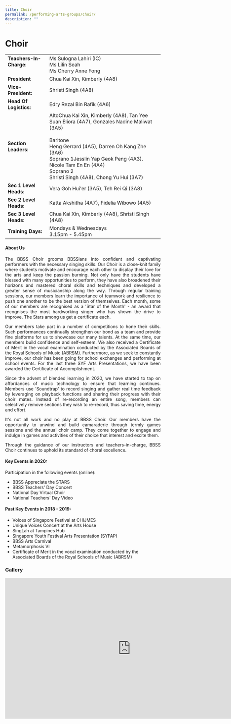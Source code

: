 ```yaml
---
title: Choir
permalink: /performing-arts-groups/choir/
description: ""
---
```

# Choir

|                             |               |
|--------------------|---------------------|
| **Teachers-In-Charge:** <br><br>                             | Ms Sulogna Lahiri (IC)<br>Ms Lilin Seah          <br>Ms Cherry Anne Fong         |
| **President**                                                | Chua Kai Xin, Kimberly (4A8)                                 |
| **Vice-President:**                                          | Shristi Singh (4A8)                                            |
| **Head Of Logistics:**                                       | Edry Rezal Bin Rafik (4A6)                                          |
| **Section Leaders:** | AltoChua Kai Xin, Kimberly (4A8), Tan Yee Suan Eliora (4A7), Gonzales Nadine Maliwat (3A5)<br><br>Baritone<br>Heng Gerrard (4A5), Darren Oh Kang Zhe (3A6)<br>Soprano 1Jesslin Yap Geok Peng (4A3). Nicole Tam En En (4A4)<br>Soprano 2<br>Shristi Singh (4A8), Chong Yu Hui (3A7) |
| **Sec 1 Level Heads:**                                       | Vera Goh Hui'er (3A5), Teh Rei Qi (3A8)                                        |
| **Sec 2 Level Heads:**                                       | Katta Akshitha (4A7), Fidelia Wibowo (4A5)                                        |
| **Sec 3 Level Heads:**                                       | Chua Kai Xin, Kimberly (4A8), Shristi Singh (4A8)                                  |
| **Training Days:**<br>                                       | Mondays & Wednesdays<br>3.15pm - 5.45pm      |

#### About Us

<p style="text-align: justify;">The BBSS Choir grooms BBSSians into confident and captivating performers with the necessary singing skills. Our Choir is a close-knit family where students motivate and encourage each other to display their love for the arts and keep the passion burning. Not only have the students have blessed with many opportunities to perform, they have also broadened their horizons and mastered choral skills and techniques and developed a greater sense of musicianship along the way. Through regular training sessions, our members learn the importance of teamwork and resilience to push one another to be the best version of themselves. Each month, some of our members are recognised as a 'Star of the Month' - an award that recognises the most hardworking singer who has shown the drive to improve. The Stars among us get a certificate each. </p>

<p style="text-align: justify;">Our members take part in a number of competitions to hone their skills. Such performances continually strengthen our bond as a team and provide fine platforms for us to showcase our many talents. At the same time, our members build confidence and self-esteem. We also received a Certificate of Merit in the vocal examination conducted by the Associated Boards of the Royal Schools of Music (ABRSM). Furthermore, as we seek to constantly improve, our choir has been going for school exchanges and performing at school events. For the last three SYF Arts Presentations, we have been awarded the Certificate of Accomplishment.</p>

<p style="text-align: justify;">Since the advent of blended learning in 2020, we have started to tap on affordances of music technology to ensure that learning continues. Members use 'Soundtrap' to record singing and gather real time feedback by leveraging on playback functions and sharing their progress with their choir mates. Instead of re-recording an entire song, members can selectively remove sections they wish to re-record, thus saving time, energy and effort.</p>
  

<p style="text-align: justify;">It's not all work and no play at BBSS Choir. Our members have the opportunity to unwind and build camaraderie through termly games sessions and the annual choir camp. They come together to engage and indulge in games and activities of their choice that interest and excite them.</p>

<p style="text-align: justify;">Through the guidance of our instructors and teachers-in-charge, BBSS Choir continues to uphold its standard of choral excellence.</p>  

#### Key Events in 2020:

Participation in the following events (online):

*   BBSS Appreciate the STARS
*   BBSS Teachers' Day Concert
*   National Day Virtual Choir
*   National Teachers' Day Video

#### Past Key Events in 2018 - 2019:

*   Voices of Singapore Festival at CHIJMES
*   Unique Voices Concert at the Arts House
*   SingLah at Tampines Hub
*   Singapore Youth Festival Arts Presentation (SYFAP)
*   BBSS Arts Carnival
*   Metamorphosis VI
*   Certificate of Merit in the vocal examination conducted by the Associated Boards of the Royal Schools of Music (ABRSM)

### Gallery

<iframe width="812" height="455" src="https://www.youtube.com/embed/1KsTJ8TH4v8" title="BBSS Choir 2021" frameborder="0" allow="accelerometer; autoplay; clipboard-write; encrypted-media; gyroscope; picture-in-picture" allowfullscreen></iframe>

